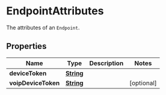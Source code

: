 

# EndpointAttributes

The attributes of an <code>Endpoint</code>.

## Properties

| Name | Type | Description | Notes |
|------------ | ------------- | ------------- | -------------|
|**deviceToken** | [**String**](String.md) |  |  |
|**voipDeviceToken** | [**String**](String.md) |  |  [optional] |



